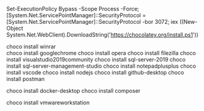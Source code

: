 Set-ExecutionPolicy Bypass -Scope Process -Force; [System.Net.ServicePointManager]::SecurityProtocol = [System.Net.ServicePointManager]::SecurityProtocol -bor 3072; iex ((New-Object System.Net.WebClient).DownloadString('https://chocolatey.org/install.ps1'))

choco install winrar<br>
choco install googlechrome
choco install opera
choco install filezilla
choco install visualstudio2019community
choco install sql-server-2019
choco install sql-server-management-studio
choco install notepadplusplus
choco install vscode
choco install nodejs
choco install github-desktop
choco install postman


choco install docker-desktop
choco install composer


choco install vmwareworkstation
